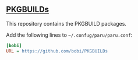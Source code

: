 ## [PKGBUILDs](https://wiki.archlinux.org/index.php/PKGBUILD)

This repository contains the PKGBUILD packages.

Add the following lines to `~/.confug/paru/paru.conf`:

```ini
[bobi]
URL = https://github.com/bobi/PKGBUILDs
```

